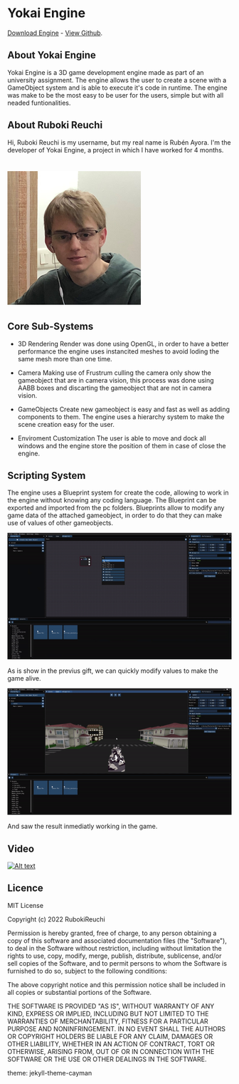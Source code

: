 # Yokai Engine

[Download Engine](https://github.com/RubokiReuchi/Yokai_Engine/releases/tag/v1.0) -
[View Github](https://github.com/RubokiReuchi/Yokai_Engine).

## About Yokai Engine
Yokai Engine is a 3D game development engine made as part of an university assignment. The engine allows the user to create a scene with a GameObject system and is able to execute it's code in runtime.
The engine was make to be the most easy to be user for the users, simple but with all neaded funtionalities.

## About Ruboki Reuchi
Hi, Ruboki Reuchi is my username, but my real name is Rubén Ayora. I'm the developer of Yokai Engine, a project in which I have worked for 4 months.
# ![face](/docs/myface.png?raw=true)

## Core Sub-Systems

- 3D Rendering
Render was done using OpenGL, in order to have a better performance the engine uses instancited meshes to avoid loding the same mesh more than one time.

- Camera
Making use of Frustrum culling the camera only show the gameobject that are in camera vision, this process was done using AABB boxes and discarting the gameobject that are not in camera vision.

- GameObjects
Create new gameobject is easy and fast as well as adding components to them. The engine uses a hierarchy system to make the scene creation easy for the user.

- Enviroment Customization
The user is able to move and dock all windows and the engine store the position of them in case of close the engine.

## Scripting System
The engine uses a Blueprint system for create the code, allowing to work in the engine without knowing any coding language. The Blueprint can be exported and imported from the pc folders.
Blueprints allow to modify any game data of the attached gameobject, in order to do that they can make use of values of other gameobjects.

![firstgift](/docs/gift1.gif?raw=true)

As is show in the previus gift, we can quickly modify values to make the game alive.

![secondgift](/docs/gift2.gif?raw=true)

And saw the result inmediatly working in the game.

## Video

[![Alt text](https://img.youtube.com/vi/jrvIhYVSiKk/0.jpg)](https://www.youtube.com/watch?v=jrvIhYVSiKk)

## Licence
MIT License

Copyright (c) 2022 RubokiReuchi

Permission is hereby granted, free of charge, to any person obtaining a copy
of this software and associated documentation files (the "Software"), to deal
in the Software without restriction, including without limitation the rights
to use, copy, modify, merge, publish, distribute, sublicense, and/or sell
copies of the Software, and to permit persons to whom the Software is
furnished to do so, subject to the following conditions:

The above copyright notice and this permission notice shall be included in all
copies or substantial portions of the Software.

THE SOFTWARE IS PROVIDED "AS IS", WITHOUT WARRANTY OF ANY KIND, EXPRESS OR
IMPLIED, INCLUDING BUT NOT LIMITED TO THE WARRANTIES OF MERCHANTABILITY,
FITNESS FOR A PARTICULAR PURPOSE AND NONINFRINGEMENT. IN NO EVENT SHALL THE
AUTHORS OR COPYRIGHT HOLDERS BE LIABLE FOR ANY CLAIM, DAMAGES OR OTHER
LIABILITY, WHETHER IN AN ACTION OF CONTRACT, TORT OR OTHERWISE, ARISING FROM,
OUT OF OR IN CONNECTION WITH THE SOFTWARE OR THE USE OR OTHER DEALINGS IN THE
SOFTWARE.

theme: jekyll-theme-cayman
